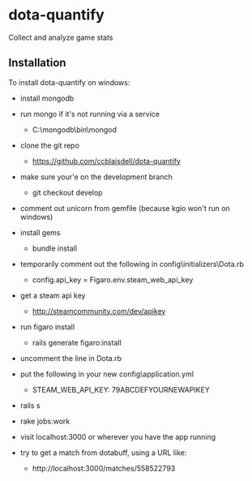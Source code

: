 # dota-quantify

Collect and analyze game stats

## Installation 

To install dota-quantify on windows:

- install mongodb

- run mongo if it's not running via a service
	- C:\mongodb\bin\mongod

- clone the git repo
	- https://github.com/ccblaisdell/dota-quantify

- make sure your'e on the development branch
	- git checkout develop

- comment out unicorn from gemfile (because kgio won't run on windows)

- install gems
	- bundle install

- temporarily comment out the following in config\initializers\Dota.rb
	- config.api_key = Figaro.env.steam_web_api_key

- get a steam api key
	- http://steamcommunity.com/dev/apikey

- run figaro install
	- rails generate figaro:install

- uncomment the line in Dota.rb

- put the following in your new config\application.yml
	- STEAM_WEB_API_KEY: 79ABCDEFYOURNEWAPIKEY

- rails s

- rake jobs:work

- visit localhost:3000 or wherever you have the app running

- try to get a match from dotabuff, using a URL like:
	- http://localhost:3000/matches/558522793
